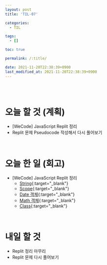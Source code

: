 ```yaml
---
layout: post
title: 'TIL-07'

categories:
  - TIL

tags:
  - []

toc: true

permalink: /:title/

date: 2021-11-20T22:38:39+0900
last_modified_at: 2021-11-20T22:38:39+0900
---
```


<br>
<br>

# 오늘 할 것 (계획)

- [WeCode] JavaScript Replit 정리
- Replit 문제 Pseudocode 작성해서 다시 풀어보기

<br>

# 오늘 한 일 (회고)

- [WeCode] JavaScript Replit 정리
  - [String](../javascript-02){:target="\_blank"}
  - [Scope](../javascript-03){:target="\_blank"}
  - [Date 객체](../javascript-04){:target="\_blank"}
  - [Math 객체](../javascript-05){:target="\_blank"}
  - [Class](../javascript-06){:target="\_blank"}

<br>

# 내일 할 것

- Replit 정리 마무리
- Replit 문제 다시 풀어보기
